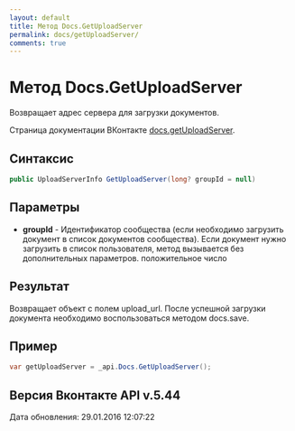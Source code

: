 ```yaml
---
layout: default
title: Метод Docs.GetUploadServer
permalink: docs/getUploadServer/
comments: true
---
```

# Метод Docs.GetUploadServer
Возвращает адрес сервера для загрузки документов.

Страница документации ВКонтакте [docs.getUploadServer](https://vk.com/dev/docs.getUploadServer).

## Синтаксис
``` csharp
public UploadServerInfo GetUploadServer(long? groupId = null)
```

## Параметры
+ **groupId** - Идентификатор сообщества (если необходимо загрузить документ в список документов сообщества). Если документ нужно загрузить в список пользователя, метод вызывается без дополнительных параметров. положительное число

## Результат
Возвращает объект с полем upload_url. После успешной загрузки документа необходимо воспользоваться методом docs.save.

## Пример
``` csharp
var getUploadServer = _api.Docs.GetUploadServer();
```

## Версия Вконтакте API v.5.44
Дата обновления: 29.01.2016 12:07:22
